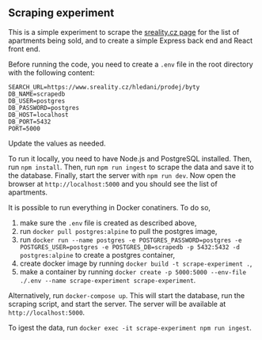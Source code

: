 ## Scraping experiment

This is a simple experiment to scrape the [sreality.cz page](https://www.sreality.cz/hledani/prodej/byty) for the list of apartments being sold, and to create a simple Express back end and React front end.

Before running the code, you need to create a `.env` file in the root directory with the following content:
```
SEARCH_URL=https://www.sreality.cz/hledani/prodej/byty
DB_NAME=scrapedb
DB_USER=postgres
DB_PASSWORD=postgres
DB_HOST=localhost
DB_PORT=5432
PORT=5000
```
Update the values as needed.

To run it locally, you need to have Node.js and PostgreSQL installed. Then, run `npm install`. Then, run `npm run ingest` to scrape the data and save it to the database. Finally, start the server with `npm run dev`. Now open the browser at `http://localhost:5000` and you should see the list of apartments.

It is possible to run everything in Docker conatiners. To do so,
1) make sure the `.env` file is created as described above,
2) run `docker pull postgres:alpine` to pull the postgres image,
3) run `docker run --name postgres -e POSTGRES_PASSWORD=postgres -e POSTGRES_USER=postgres -e POSTGRES_DB=scrapedb -p 5432:5432 -d postgres:alpine` to create a postgres container,
4) create docker image by running `docker build -t scrape-experiment .`,
5) make a container by running `docker create -p 5000:5000 --env-file ./.env --name scrape-experiment scrape-experiment`.

Alternatively, run `docker-compose up`. This will start the database, run the scraping script, and start the server. The server will be available at `http://localhost:5000`.

To igest the data, run `docker exec -it scrape-experiment npm run ingest`.
